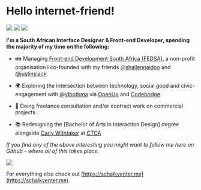 # Hello internet-friend!

[![](https://img.shields.io/badge/-schalkventer-blue?style=flat-square&logo=Linkedin&logoColor=white&link=https://www.linkedin.com/in/schalkventer/)](https://www.linkedin.com/in/schalkventer/) [![](https://img.shields.io/badge/-@schalkventer-03a57a?style=flat-square&labelColor=000000&logo=Medium&link=https://medium.com/@schalkventer)](https://medium.com/@schalkventer) [![](http://img.shields.io/badge/@schalkventer-red?logo=npm)](https://www.npmjs.com/~schalkventer)

**I'm a South African Interface Designer & Front-end Developer, spending the majority of my time on the following:**

- 👪 Managing [Front-end Development South Africa (FEDSA)](https://www.meetup.com/ctfeds), a non-profit organisation I co-founded with my friends [@shailennaidoo](https://github.com/shailennaidoo) and [@justinslack](https://github.com/justinslack).
    
- 🌍 Exploring the intersection between technology, social good and civic-engagement with [@jdbothma](https://github.com/jbothma) via [OpenUp](https://openup.org.za/) and [Codebridge](https://www.meetup.com/Codebridge/).

- 🦄 Doing freelance consultation and/or contract work on commercial projects.

- 📚 Redesigning the [Bachelor of Arts in Interaction Design] degree alongside [Carly Withtaker](http://carlywhitaker.co.za/) at [CTCA](https://creativeacademy.ac.za/)

_If you find any of the above interesting you might want to follow me here on Github - where all of this takes place._

![](https://github-readme-stats.vercel.app/api?username=schalkventer)

For everything else check out [https://schalkventer.me](https://schalkventer.me).
